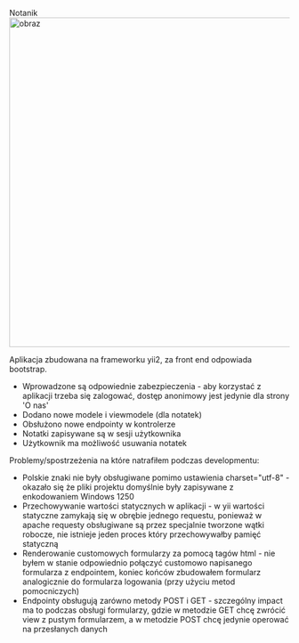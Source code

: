 Notanik
<img width="1626" height="592" alt="obraz" src="https://github.com/user-attachments/assets/43329009-725f-4ff3-94fa-a5a9c9604239" />


Aplikacja zbudowana na frameworku yii2, za front end odpowiada bootstrap.
- Wprowadzone są odpowiednie zabezpieczenia - aby korzystać z aplikacji trzeba się zalogować, dostęp anonimowy jest jedynie dla strony 'O nas'
- Dodano nowe modele i viewmodele (dla notatek)
- Obsłużono nowe endpointy w kontrolerze
- Notatki zapisywane są w sesji użytkownika
- Użytkownik ma możliwość usuwania notatek

Problemy/spostrzeżenia na które natrafiłem podczas developmentu:
- Polskie znaki nie były obsługiwane pomimo ustawienia charset="utf-8" - okazało się że pliki projektu domyślnie były zapisywane z enkodowaniem Windows 1250
- Przechowywanie wartości statycznych w aplikacji - w yii wartości statyczne zamykają się w obrębie jednego requestu, ponieważ w apache requesty obsługiwane są przez specjalnie tworzone wątki robocze, nie istnieje jeden proces który przechowywałby pamięć statyczną
- Renderowanie customowych formularzy za pomocą tagów html - nie byłem w stanie odpowiednio połączyć customowo napisanego formularza z endpointem, koniec końców zbudowałem formularz analogicznie do formularza logowania (przy użyciu metod pomocniczych)
- Endpointy obsługują zarówno metody POST i GET - szczególny impact ma to podczas obsługi formularzy, gdzie w metodzie GET chcę zwrócić view z pustym formularzem, a w metodzie POST chcę jedynie operować na przesłanych danych
